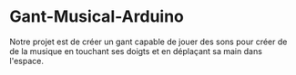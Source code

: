 # Gant-Musical-Arduino
Notre projet est de créer un gant capable de jouer des sons pour créer de de la musique en touchant ses doigts et en déplaçant sa main dans l'espace.

